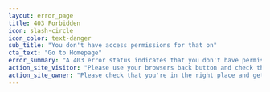 ```yaml
---
layout: error_page
title: 403 Forbidden
icon: slash-circle
icon_color: text-danger
sub_title: "You don't have access permissions for that on"
cta_text: "Go to Homepage"
error_summary: "A 403 error status indicates that you don't have permission to access the file or page. In general, web servers and websites have directories and files that are not open to the public web for security reasons."
action_site_visitor: "Please use your browsers back button and check that you're in the right place. If you need immediate assistance, please send us an email instead."
action_site_owner: "Please check that you're in the right place and get in touch with your website provider if you believe this to be an error."
---
```



